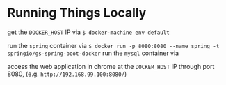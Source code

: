 # Running Things Locally

get the `DOCKER_HOST` IP via `$ docker-machine env default`

run the `spring` container via `$ docker run -p 8080:8080 --name spring -t springio/gs-spring-boot-docker`
run the `mysql` container via

access the web application in chrome at the `DOCKER_HOST` IP through port 8080, (e.g. `http://192.168.99.100:8080/`)
